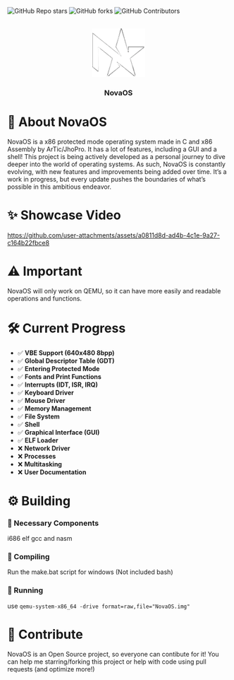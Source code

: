 ![GitHub Repo stars](https://img.shields.io/github/stars/ArTicZera/NovaOS?style=flat-square)
![GitHub forks](https://img.shields.io/github/forks/ArTicZera/NovaOS?style=flat-square)
![GitHub Contributors](https://img.shields.io/github/contributors/ArTicZera/NovaOS?style=flat-square)

<br />
<div align = "center">
  <a href = "https://github.com/ArTicZera/NovaOS">
    <img src = "logo.png" alt = "Logo" width = "120" height = "110">
  </a>
</div>

<h3 align = "center">
  NovaOS
</h3>

# 🌟 About NovaOS
NovaOS is a x86 protected mode operating system made in C and x86 Assembly by ArTic/JhoPro. It has a lot of features, including a GUI and a shell! This project is being actively developed as a personal journey to dive deeper into the world of operating systems. As such, NovaOS is constantly evolving, with new features and improvements being added over time. It’s a work in progress, but every update pushes the boundaries of what’s possible in this ambitious endeavor.


# ✨ Showcase Video
https://github.com/user-attachments/assets/a0811d8d-ad4b-4c1e-9a27-c164b22fbce8

# ⚠️ Important
NovaOS will only work on QEMU, so it can have more easily and readable operations and functions.

# 🛠️ Current Progress
- ✅ **VBE Support (640x480 8bpp)**
- ✅ **Global Descriptor Table (GDT)**
- ✅ **Entering Protected Mode**
- ✅ **Fonts and Print Functions**
- ✅ **Interrupts (IDT, ISR, IRQ)**
- ✅ **Keyboard Driver**
- ✅ **Mouse Driver**
- ✅ **Memory Management**
- ✅ **File System**
- ✅ **Shell**
- ✅ **Graphical Interface (GUI)**
- ✅ **ELF Loader**
- ❌ **Network Driver**
- ❌ **Processes**
- ❌ **Multitasking**
- ❌ **User Documentation**

# ⚙️ Building
### 🧰 Necessary Components
i686 elf gcc and nasm
### 📄 Compiling
Run the make.bat script for windows (Not included bash)
### 🚀 Running
use `qemu-system-x86_64 -drive format=raw,file="NovaOS.img"`

# 🤝 Contribute
NovaOS is an Open Source project, so everyone can contibute for it! You can help me starring/forking this project or help with code using pull requests (and optimize more!)
